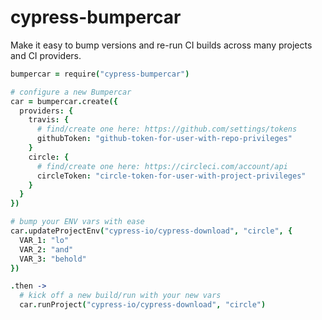 # cypress-bumpercar

Make it easy to bump versions and re-run CI builds across many projects and CI providers.

```coffeescript
bumpercar = require("cypress-bumpercar")

# configure a new Bumpercar
car = bumpercar.create({
  providers: {
    travis: {
      # find/create one here: https://github.com/settings/tokens
      githubToken: "github-token-for-user-with-repo-privileges"
    }
    circle: {
      # find/create one here: https://circleci.com/account/api
      circleToken: "circle-token-for-user-with-project-privileges"
    }
  }
})

# bump your ENV vars with ease
car.updateProjectEnv("cypress-io/cypress-download", "circle", {
  VAR_1: "lo"
  VAR_2: "and"
  VAR_3: "behold"
})

.then ->
  # kick off a new build/run with your new vars
  car.runProject("cypress-io/cypress-download", "circle")
```
